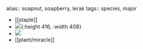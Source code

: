 alias:: soapnut, soapberry, lerak
tags:: species, major

- [[staple]]
- ![](https://peach-geographical-bat-397.mypinata.cloud/ipfs/QmPXajpCBFUMTTWAScFFmGHaHGaritpHdpGUGjE98ZWJdg){:height 416, :width 408}
- ![](https://peach-geographical-bat-397.mypinata.cloud/ipfs/QmRQQPMKn4AuVX552yMBf1VDiKyTiQFaGbd5jvTdgRbknZ)
- [[plant/miracle]]